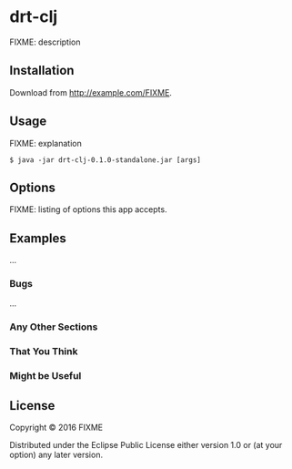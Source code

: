 # drt-clj

FIXME: description

## Installation

Download from http://example.com/FIXME.

## Usage

FIXME: explanation

    $ java -jar drt-clj-0.1.0-standalone.jar [args]

## Options

FIXME: listing of options this app accepts.

## Examples

...

### Bugs

...

### Any Other Sections
### That You Think
### Might be Useful

## License

Copyright © 2016 FIXME

Distributed under the Eclipse Public License either version 1.0 or (at
your option) any later version.
